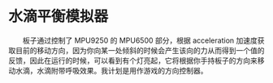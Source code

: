 # 水滴平衡模拟器

&emsp;&emsp;板子通过控制了 MPU9250 的 MPU6500 部分，根据 acceleration 加速度获取目前的移动方向，因为你向某一处倾斜的时候会产生该向的力从而得到一个值的反馈，因此在运行的时候，可以看到有个灯亮起，它将根据你手持板子的方向来移动水滴，水滴附带呼吸效果。我计划是用作游戏的方向控制器。